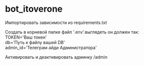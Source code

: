 # bot_itoverone

Импортировать зависимости из requirements.txt

Создать в корневой папке файл '.env'.выглядеть он должен так:  
TOKEN='Ваш токен'  
db='Путь к файлу вашей DB'  
admin_id='Телеграм айди Администратора'    


Активировать и деактивировать админку /admin  

